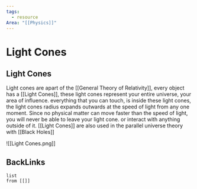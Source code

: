 ```yaml
---
tags:
  - resource
Area: "[[Physics]]"
---
```


# Light Cones

## Light Cones
Light cones are apart of the [[General Theory of Relativity]], every object has a [[Light Cones]], these light cones represent your entire universe, your area of influence. everything that you can touch, is inside these light cones, the light cones radius expands outwards at the speed of light from any one moment. Since no physical matter can move faster than the speed of light, you will never be able to leave your light cone. or interact with anything outside of it. [[Light Cones]] are also used in the parallel universe theory with [[Black Holes]]

![[Light Cones.png]]

## BackLinks

```dataview
list
from [[]]
```
